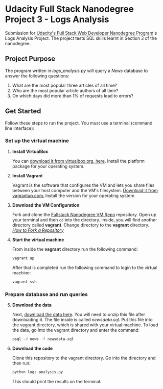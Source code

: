 # Udacity Full Stack Nanodegree Project 3 - Logs Analysis
Submission for [Udacity's Full Stack Web Developer Nanodegree Program](https://www.udacity.com/course/full-stack-web-developer-nanodegree--nd004)'s Logs Analysis Project. The project tests SQL skills learnt in Section 3 of the nanodegree. 

## Project Purpose
The program written in *logs_analysis.py* will query a *News* database to answer the following questions:
1. What are the most popular three articles of all time?
2. Who are the most popular article authors of all time?
3. On which days did more than 1% of requests lead to errors? 

## Get Started

Follow these steps to run the project. You must use a terminal (command line interface):

### Set up the virtual machine
1. **Install VirtualBox**
    
    You can [download it from virtualbox.org, here](https://www.virtualbox.org/wiki/Download_Old_Builds_5_1). Install the platform package for your operating system.

2. **Install Vagrant**
    
    Vagrant is the software that configures the VM and lets you share files between your host computer and the VM's filesystem. [Download it from vagrantup.com.](https://www.vagrantup.com/downloads.html) Install the version for your operating system.

3. **Download the VM Configuration**
    
    Fork and clone the  [Fullstack Nanodegree VM Repo](https://github.com/udacity/fullstack-nanodegree-vm) repository. Open up your terminal and then `cd` into the directory. Inside, you will find another directory called **vagrant**. Change directory to the **vagrant** directory. 
    [*How to Fork a Repository*](https://help.github.com/articles/fork-a-repo/)

4. **Start the virtual machine**
    
    From inside the **vagrant** directory run the following command:
    ```bash
    vagrant up
    ```
    After that is completed run the following command to login to the virtual machine:
    ```bash
    vagrant ssh
    ```
### Prepare database and run queries    
5. **Download the data**
    
    Next, [download the data here](https://d17h27t6h515a5.cloudfront.net/topher/2016/August/57b5f748_newsdata/newsdata.zip). You will need to unzip this file after downloading it. The file inside is called *newsdata.sql*. Put this file into the vagrant directory, which is shared with your virtual machine.
    To load the data, go into the vagrant directory and enter the command:
    
    ```bash
    psql -d news -f newsdata.sql
    ```
6. **Download the code**
    
    Clone this repository to the vagrant directory. Go into the directory and then run:
    ```python
    python logs_analysis.py
    ```

    This should print the results on the terminal.